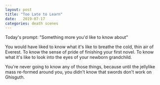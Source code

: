 ```yaml
---
layout: post
title: "Too Late to Learn"
date:   2019-07-17
categories: death scenes
---
```

Today's prompt: "Something more you'd like to know about"

You would have liked to know what it's like to breathe the cold, thin air of Everest. To know the sense of pride of finishing your first novel. To know what it's like to look into the eyes of your newborn grandchild.

You're never going to know any of those things, because until the jellylike mass re-formed around you, you didn't know that swords don't work on Ghisguth. 
